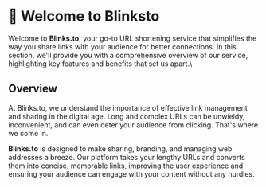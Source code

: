 # 👋 Welcome to Blinksto

Welcome to **Blinks.to**, your go-to URL shortening service that simplifies the way you share links with your audience for better connections. In this section, we'll provide you with a comprehensive overview of our service, highlighting key features and benefits that set us apart.\


## Overview

At Blinks.to, we understand the importance of effective link management and sharing in the digital age. Long and complex URLs can be unwieldy, inconvenient, and can even deter your audience from clicking. That's where we come in.

**Blinks.to** is designed to make sharing, branding, and managing web addresses a breeze. Our platform takes your lengthy URLs and converts them into concise, memorable links, improving the user experience and ensuring your audience can engage with your content without any hurdles.

